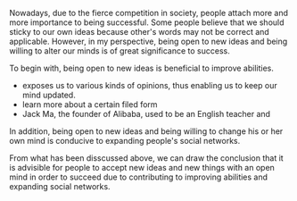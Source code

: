 

Nowadays, due to the fierce competition in society, people attach more and more importance to being successful. Some people believe that we should sticky to our own ideas because other's words may not be correct and applicable. However, in my perspective, being open to new ideas and being willing to alter our minds is of great significance to success.



To begin with, being open to new ideas is beneficial to improve abilities. 

- exposes us to various kinds of opinions, thus enabling us to keep our mind updated.
- learn more about a certain filed form 
- Jack Ma, the founder of Alibaba, used to be an English teacher and 



In addition, being open to new ideas and being willing to change his or her own mind is conducive to expanding people's social networks. 



From what has been disscussed above, we can draw the conclusion that it is advisible for people to accept new ideas and new things with an open mind in order to succeed due to contributing to improving abilities and expanding social networks.

